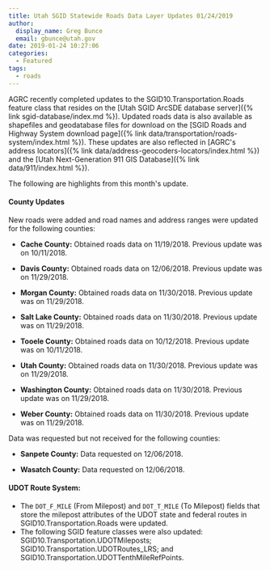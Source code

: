 ```yaml
---
title: Utah SGID Statewide Roads Data Layer Updates 01/24/2019
author:
  display_name: Greg Bunce
  email: gbunce@utah.gov
date: 2019-01-24 10:27:06
categories:
  - Featured
tags:
  - roads
---
```


AGRC recently completed updates to the SGID10.Transportation.Roads feature class that resides on the [Utah SGID ArcSDE database server]({% link sgid-database/index.md %}). Updated roads data is also available as shapefiles and geodatabase files for download on the [SGID Roads and Highway System download page]({% link data/transportation/roads-system/index.html %}). These updates are also reflected in [AGRC's address locators]({% link data/address-geocoders-locators/index.html %}) and the [Utah Next-Generation 911 GIS Database]({% link data/911/index.html %}).


The following are highlights from this month's update.

#### County Updates
New roads were added and road names and address ranges were updated for the following counties:

- **Cache County:** Obtained roads data on 11/19/2018. Previous update was on 10/11/2018.

- **Davis County:** Obtained roads data on 12/06/2018. Previous update was on 11/29/2018.

- **Morgan County:** Obtained roads data on 11/30/2018. Previous update was on 11/29/2018.

- **Salt Lake County:** Obtained roads data on 11/30/2018. Previous update was on 11/29/2018.

- **Tooele County:** Obtained roads data on 10/12/2018. Previous update was on 10/11/2018.

- **Utah County:** Obtained roads data on 11/30/2018. Previous update was on 11/29/2018.

- **Washington County:** Obtained roads data on 11/30/2018. Previous update was on 11/29/2018.

- **Weber County:** Obtained roads data on 11/30/2018. Previous update was on 11/29/2018.

Data was requested but not received for the following counties:

- **Sanpete County:** Data requested on 12/06/2018.

- **Wasatch County:** Data requested on 12/06/2018.

#### UDOT Route System:

- The `DOT_F_MILE` (From Milepost) and `DOT_T_MILE` (To Milepost) fields that store the milepost attributes of the UDOT state and federal routes in SGID10.Transportation.Roads were updated.
- The following SGID feature classes were also updated: SGID10.Transportation.UDOTMileposts; SGID10.Transportation.UDOTRoutes_LRS; and SGID10.Transportation.UDOTTenthMileRefPoints.
